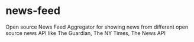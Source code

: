 # news-feed
Open source News Feed Aggregator for showing news from different open source news API like The Guardian, The NY Times, The News API
